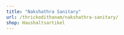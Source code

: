 ```yaml
---
title: "Nakshathra Sanitary"
url: /thrickodithanam/nakshathra-sanitary/
shop: Haushaltsartikel
---
```

